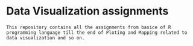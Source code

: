 
# Data Visualization assignments 
    This repository contains all the assignments from basice of R programming language till the end of Ploting and Mapping related to data visualization and so on.